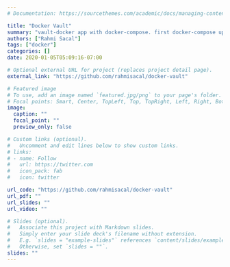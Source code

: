 ```yaml
---
# Documentation: https://sourcethemes.com/academic/docs/managing-content/

title: "Docker Vault"
summary: "vault-docker app with docker-compose. first docker-compose up and add a policy and then add a secret on vault ui. secondly change bootstarp.yml that generated token. finally run spring boot application and on terminal curl://http:localhost:8080 shows you that your key's value."
authors: ["Rahmi Sacal"]
tags: ["docker"]
categories: []
date: 2020-01-05T05:09:16-07:00

# Optional external URL for project (replaces project detail page).
external_link: "https://github.com/rahmisacal/docker-vault"

# Featured image
# To use, add an image named `featured.jpg/png` to your page's folder.
# Focal points: Smart, Center, TopLeft, Top, TopRight, Left, Right, BottomLeft, Bottom, BottomRight.
image:
  caption: ""
  focal_point: ""
  preview_only: false

# Custom links (optional).
#   Uncomment and edit lines below to show custom links.
# links:
# - name: Follow
#   url: https://twitter.com
#   icon_pack: fab
#   icon: twitter

url_code: "https://github.com/rahmisacal/docker-vault"
url_pdf: ""
url_slides: ""
url_video: ""

# Slides (optional).
#   Associate this project with Markdown slides.
#   Simply enter your slide deck's filename without extension.
#   E.g. `slides = "example-slides"` references `content/slides/example-slides.md`.
#   Otherwise, set `slides = ""`.
slides: ""
---
```

